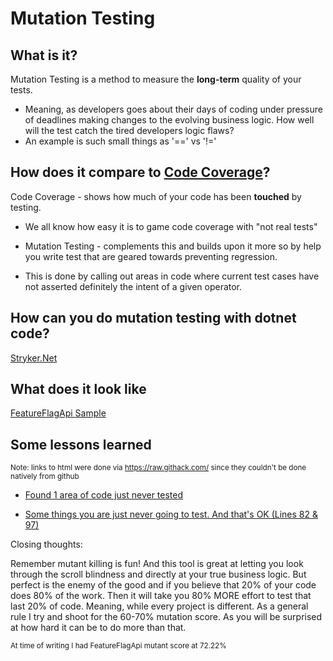 # Mutation Testing

## What is it?
Mutation Testing is a method to measure the <b>long-term</b> quality of your tests.
- Meaning, as developers goes about their days of coding under pressure of deadlines making changes to the evolving business logic.  How well will the test catch the tired developers logic flaws?
- An example is such small things as '==' vs '!='

## How does it compare to <u>Code Coverage</u>?
Code Coverage - shows how much of your code has been <b>touched</b> by testing.
- We all know how easy it is to game code coverage with "not real tests"

 - Mutation Testing - complements this and builds upon it more so by help you write test that are geared towards preventing regression.
- This is done by calling out areas in code where current test cases have not asserted definitely the intent of a given operator.

## How can you do mutation testing with dotnet code?
[Stryker.Net](https://stryker-mutator.io/docs/stryker-net/Introduction/)

## What does it look like
[FeatureFlagApi Sample](https://raw.githack.com/jcrowegitHu8/AWSLearning/master/media/strykernet-example-mutation-report.html)

## Some lessons learned
<sup>Note: links to html were done via https://raw.githack.com/ since they couldn't be done natively from github </sup>
- [Found 1 area of code just never tested](https://raw.githack.com/jcrowegitHu8/AWSLearning/master/media/strykernet-example-mutation-report.html#Services/JwtPayloadParseMatchInListRuleService.cs)

- [Some things you are just never going to test.  And that's OK (Lines 82 & 97)](https://raw.githack.com/jcrowegitHu8/AWSLearning/master/media/strykernet-example-mutation-report.html#Services/RulesEngineService.cs)

Closing thoughts:

Remember mutant killing is fun!  And this tool is great at letting you look through the scroll blindness and directly at your true business logic.  But perfect is the enemy of the good and if you believe that 20% of your code does 80% of the work.  Then it will take you 80% MORE effort to test that last 20% of code.  Meaning, while every project is different.  As a general rule I try and shoot for the 60-70% mutation score.  As you will be surprised at how hard it can be to do more than that.

<sup>At time of writing I had FeatureFlagApi mutant score at 72.22%</sup>
